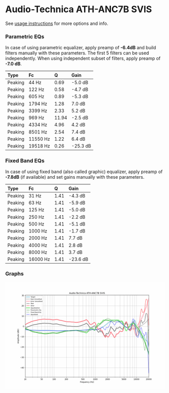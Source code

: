 # Audio-Technica ATH-ANC7B SVIS
See [usage instructions](https://github.com/jaakkopasanen/AutoEq#usage) for more options and info.

### Parametric EQs
In case of using parametric equalizer, apply preamp of **-6.4dB** and build filters manually
with these parameters. The first 5 filters can be used independently.
When using independent subset of filters, apply preamp of **-7.0 dB**.

| Type    | Fc       |     Q | Gain     |
|:--------|:---------|:------|:---------|
| Peaking | 44 Hz    |  0.69 | -5.0 dB  |
| Peaking | 122 Hz   |  0.58 | -4.7 dB  |
| Peaking | 605 Hz   |  0.89 | -5.3 dB  |
| Peaking | 1794 Hz  |  1.28 | 7.0 dB   |
| Peaking | 3399 Hz  |  2.33 | 5.2 dB   |
| Peaking | 969 Hz   | 11.94 | -2.5 dB  |
| Peaking | 4334 Hz  |  4.96 | 4.2 dB   |
| Peaking | 8501 Hz  |  2.54 | 7.4 dB   |
| Peaking | 11550 Hz |  1.22 | 6.4 dB   |
| Peaking | 19518 Hz |  0.26 | -25.3 dB |

### Fixed Band EQs
In case of using fixed band (also called graphic) equalizer, apply preamp of **-7.8dB**
(if available) and set gains manually with these parameters.

| Type    | Fc       |    Q | Gain     |
|:--------|:---------|:-----|:---------|
| Peaking | 31 Hz    | 1.41 | -4.3 dB  |
| Peaking | 63 Hz    | 1.41 | -5.9 dB  |
| Peaking | 125 Hz   | 1.41 | -5.0 dB  |
| Peaking | 250 Hz   | 1.41 | -2.2 dB  |
| Peaking | 500 Hz   | 1.41 | -5.1 dB  |
| Peaking | 1000 Hz  | 1.41 | -1.7 dB  |
| Peaking | 2000 Hz  | 1.41 | 7.7 dB   |
| Peaking | 4000 Hz  | 1.41 | 2.8 dB   |
| Peaking | 8000 Hz  | 1.41 | 3.7 dB   |
| Peaking | 16000 Hz | 1.41 | -23.6 dB |

### Graphs
![](./Audio-Technica%20ATH-ANC7B%20SVIS.png)